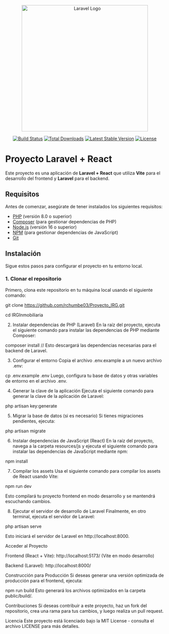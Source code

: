 <p align="center"><a href="https://laravel.com" target="_blank"><img src="https://raw.githubusercontent.com/laravel/art/master/logo-lockup/5%20SVG/2%20CMYK/1%20Full%20Color/laravel-logolockup-cmyk-red.svg" width="400" alt="Laravel Logo"></a></p>

<p align="center">
<a href="https://github.com/laravel/framework/actions"><img src="https://github.com/laravel/framework/workflows/tests/badge.svg" alt="Build Status"></a>
<a href="https://packagist.org/packages/laravel/framework"><img src="https://img.shields.io/packagist/dt/laravel/framework" alt="Total Downloads"></a>
<a href="https://packagist.org/packages/laravel/framework"><img src="https://img.shields.io/packagist/v/laravel/framework" alt="Latest Stable Version"></a>
<a href="https://packagist.org/packages/laravel/framework"><img src="https://img.shields.io/packagist/l/laravel/framework" alt="License"></a>
</p>

# Proyecto Laravel + React

Este proyecto es una aplicación de **Laravel + React** que utiliza **Vite** para el desarrollo del frontend y **Laravel** para el backend.

## Requisitos

Antes de comenzar, asegúrate de tener instalados los siguientes requisitos:

- [PHP](https://www.php.net/) (versión 8.0 o superior)
- [Composer](https://getcomposer.org/) (para gestionar dependencias de PHP)
- [Node.js](https://nodejs.org/) (versión 16 o superior)
- [NPM](https://www.npmjs.com/) (para gestionar dependencias de JavaScript)
- [Git](https://git-scm.com/)

## Instalación

Sigue estos pasos para configurar el proyecto en tu entorno local.

### 1. Clonar el repositorio

Primero, clona este repositorio en tu máquina local usando el siguiente comando:

git clone https://github.com/rchumbe03/Proyecto_IRG.git

cd IRGInmobiliaria

2. Instalar dependencias de PHP (Laravel)
En la raíz del proyecto, ejecuta el siguiente comando para instalar las dependencias de PHP mediante Composer:

composer install
// Esto descargará las dependencias necesarias para el backend de Laravel.

3. Configurar el entorno
Copia el archivo .env.example a un nuevo archivo .env:

cp .env.example .env
Luego, configura tu base de datos y otras variables de entorno en el archivo .env.

4. Generar la clave de la aplicación
Ejecuta el siguiente comando para generar la clave de la aplicación de Laravel:

php artisan key:generate

5. Migrar la base de datos (si es necesario)
Si tienes migraciones pendientes, ejecuta:

php artisan migrate

6. Instalar dependencias de JavaScript (React)
En la raíz del proyecto, navega a la carpeta resources/js y ejecuta el siguiente comando para instalar las dependencias de JavaScript mediante npm:

npm install

7. Compilar los assets
Usa el siguiente comando para compilar los assets de React usando Vite:

npm run dev

Esto compilará tu proyecto frontend en modo desarrollo y se mantendrá escuchando cambios.

8. Ejecutar el servidor de desarrollo de Laravel
Finalmente, en otro terminal, ejecuta el servidor de Laravel:

php artisan serve

Esto iniciará el servidor de Laravel en http://localhost:8000.

Acceder al Proyecto

Frontend (React + Vite): http://localhost:5173/ (Vite en modo desarrollo)

Backend (Laravel): http://localhost:8000/

Construcción para Producción
Si deseas generar una versión optimizada de producción para el frontend, ejecuta:

npm run build
Esto generará los archivos optimizados en la carpeta public/build/.

Contribuciones
Si deseas contribuir a este proyecto, haz un fork del repositorio, crea una rama para tus cambios, y luego realiza un pull request.

Licencia
Este proyecto está licenciado bajo la MIT License - consulta el archivo LICENSE para más detalles.
